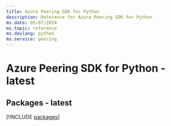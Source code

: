 ```yaml
---
title: Azure Peering SDK for Python
description: Reference for Azure Peering SDK for Python
ms.date: 05/07/2024
ms.topic: reference
ms.devlang: python
ms.service: peering
---
```

# Azure Peering SDK for Python - latest
## Packages - latest
[!INCLUDE [packages](peering-index.md)]